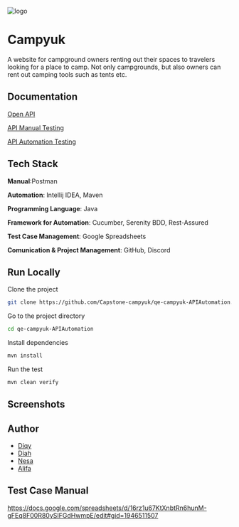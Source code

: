 ![logo](https://user-images.githubusercontent.com/38873706/218957472-3fe664bb-be5c-43e4-adb6-eb082177008a.PNG)

# Campyuk

A website for campground owners renting out their spaces to travelers looking for a place to camp. Not only campgrounds, but also owners can rent out camping tools such as tents etc. 

## Documentation
[Open API](https://app.swaggerhub.com/apis-docs/GRIFFINHENRY07_1/campyuk/1.0.0#/images/post_images)

[API Manual Testing](https://docs.google.com/spreadsheets/d/16rz1u67KtXnbtRn6hunM-gFEq8F00R80ySIFGdHwmpE/edit?usp=sharing)

[API Automation Testing](https://docs.google.com/spreadsheets/d/14rxNOc5DNSQHmlik00T8HcEIr4wQ7p9iA4OpctWrJ-s/edit?usp=sharing)

## Tech Stack
**Manual**:Postman

**Automation**: Intellij IDEA, Maven

**Programming Language**: Java

**Framework for Automation**: Cucumber, Serenity BDD, Rest-Assured

**Test Case Management**: Google Spreadsheets

**Comunication & Project Management**: GitHub, Discord



## Run Locally

Clone the project

```bash
git clone https://github.com/Capstone-campyuk/qe-campyuk-APIAutomation.git
```

Go to the project directory
```bash
cd qe-campyuk-APIAutomation
```

Install dependencies
```bash
mvn install
```

Run the test
```bash
mvn clean verify
```

## Screenshots




## Author
- [Diqy](https://github.com/dqcode)
- [Diah](https://github.com/diahrdn)
- [Nesa](https://github.com/nesyaraa)
- [Alifa](https://github.com/alifalmr)


## Test Case Manual
https://docs.google.com/spreadsheets/d/16rz1u67KtXnbtRn6hunM-gFEq8F00R80ySIFGdHwmpE/edit#gid=1946511507
